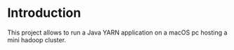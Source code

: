 # Introduction
This project allows to run a Java YARN application on a macOS pc hosting a mini hadoop cluster.
